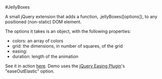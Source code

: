 #JellyBoxes

A small jQuery extension that adds a function, .jellyBoxes([options]), to any positioned (non-static) DOM element.

The options it takes is an object, with the following properties:

- colors: an array of colors
- grid: the dimensions, in number of squares, of the grid
- easing:
- duration: length of the animation

See it in action [here](http://www.robhdawson.com/jelly_boxes/). Demo uses the [jQuery Easing Plugin](http://gsgd.co.uk/sandbox/jquery/easing/)'s "easeOutElastic" option.